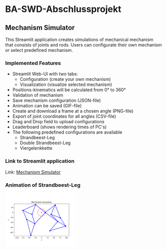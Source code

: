 # BA-SWD-Abschlussprojekt

## Mechanism Simulator
This Streamlit application creates simulations of mechanical mechanism that consists of joints and rods. Users can configurate their own mechanism or select predefined mechanism.

### Implemented Features
- Streamlit Web-UI with two tabs:
    - Configuration (create your own mechanism)
    - Visualization (visualize selected mechanism)
- Positions-kinematics will be calculated from 0° to 360°
- Validation of mechanism
- Save mechanism configuration (JSON-file)
- Animation can be saved (GIF-file)
- Create and download a frame at a chosen angle (PNG-file)
- Export of joint coordinates for all angles (CSV-file)
- Drag and Drop field to upload configurations
- Leaderboard (shows rendering times of PC's)
- The following predefined configurations are available
    - Strandbeest-Leg
    - Double Strandbeest-Leg
    - Viergelenkkette

### Link to Streamlit application
Link: [Mechanism Simulator](https://mechanism-simulator.streamlit.app/)

### Animation of Strandbeest-Leg

<p>
  <img src="outputs/animation.gif" width="45%" />
</p